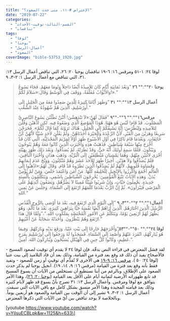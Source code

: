 ```yaml
---
title: "الإعتراض #١١٠، متى حدث الصعود؟"
date: "2019-07-22"
categories: 
  - "القسم-الثالث-توقيت-الأحداث"
  - "تناقضات"
tags: 
  - "لوقا"
  - "يوحنا"
  - "أعمال-الرسل"
  - "الصعود"
coverImage: "bible-53753_1920.jpg"
---
```


لوقا ٢٤: ١\-٥١ ومرقس ١٦: ٦\-١٩ تناقضان يوحنا ٢٠: ٢٦، التي تناقض أعمال الرسل ١٣: ٣١، التي تتناقض مع أعمال الرسل ١: ٢\-٣، ٩.

> **يوحنا** **٢٠****:** **٢٦** ”وَبَعْدَ ثَمَانِيَةِ أَيَّامٍ كَانَ تَلاَمِيذُهُ أَيْضًا دَاخِلاً وَتُومَا مَعَهُمْ. فَجَاءَ يَسُوعُ وَالأَبْوَابُ مُغَلَّقَةٌ، وَوَقَفَ فِي الْوَسْطِ وَقَالَ:«سَلاَمٌ لَكُمْ!».“
> 
> **أعمال** **الرسل** **١٣****:** **٣١** ”وَظَهَرَ أَيَّامًا كَثِيرَةً لِلَّذِينَ صَعِدُوا مَعَهُ مِنَ الْجَلِيلِ إِلَى أُورُشَلِيمَ، الَّذِينَ هُمْ شُهُودُهُ عِنْدَ الشَّعْبِ.“
> 
> **مرقس١٦****:** **٦****\-****٩** ”فَقَالَ لَهُنَّ:«لاَ تَنْدَهِشْنَ! أَنْتُنَّ تَطْلُبْنَ يَسُوعَ النَّاصِرِيَّ الْمَصْلُوبَ. قَدْ قَامَ! لَيْسَ هُوَ ههُنَا. هُوَذَا الْمَوْضِعُ الَّذِي وَضَعُوهُ فِيهِ. لكِنِ اذْهَبْنَ وَقُلْنَ لِتَلاَمِيذِهِ وَلِبُطْرُسَ: إِنَّهُ يَسْبِقُكُمْ إِلَى الْجَلِيلِ. هُنَاكَ تَرَوْنَهُ كَمَا قَالَ لَكُمْ». فَخَرَجْنَ سَرِيعًا وَهَرَبْنَ مِنَ الْقَبْرِ، لأَنَّ الرِّعْدَةَ وَالْحَيْرَةَ أَخَذَتَاهُنَّ. وَلَمْ يَقُلْنَ لأَحَدٍ شَيْئًا لأَنَّهُنَّ كُنَّ خَائِفَاتٍ. وَبَعْدَمَا قَامَ بَاكِرًا فِي أَوَّلِ الأُسْبُوعِ ظَهَرَ أَوَّلاً لِمَرْيَمَ الْمَجْدَلِيَّةِ، الَّتِي كَانَ قَدْ أَخْرَجَ مِنْهَا سَبْعَةَ شَيَاطِينَ. فَذَهَبَتْ هذِهِ وَأَخْبَرَتِ الَّذِينَ كَانُوا مَعَهُ وَهُمْ يَنُوحُونَ وَيَبْكُونَ. فَلَمَّا سَمِعَ أُولئِكَ أَنَّهُ حَيٌّ، وَقَدْ نَظَرَتْهُ، لَمْ يُصَدِّقُوا. وَبَعْدَ ذلِكَ ظَهَرَ بِهَيْئَةٍ أُخْرَى لاثْنَيْنِ مِنْهُمْ، وَهُمَا يَمْشِيَانِ مُنْطَلِقَيْنِ إِلَى الْبَرِّيَّةِ. وَذَهَبَ هذَانِ وَأَخْبَرَا الْبَاقِينَ، فَلَمْ يُصَدِّقُوا وَلاَ هذَيْنِ. أَخِيرًا ظَهَرَ لِلأَحَدَ عَشَرَ وَهُمْ مُتَّكِئُونَ، وَوَبَّخَ عَدَمَ إِيمَانِهِمْ وَقَسَاوَةَ قُلُوبِهِمْ، لأَنَّهُمْ لَمْ يُصَدِّقُوا الَّذِينَ نَظَرُوهُ قَدْ قَامَ. وَقَالَ لَهُمُ:«اذْهَبُوا إِلَى الْعَالَمِ أَجْمَعَ وَاكْرِزُوا بِالإِنْجِيلِ لِلْخَلِيقَةِ كُلِّهَا. مَنْ آمَنَ وَاعْتَمَدَ خَلَصَ، وَمَنْ لَمْ يُؤْمِنْ يُدَنْ. وَهذِهِ الآيَاتُ تَتْبَعُ الْمُؤْمِنِينَ: يُخْرِجُونَ الشَّيَاطِينَ بِاسْمِي، وَيَتَكَلَّمُونَ بِأَلْسِنَةٍ جَدِيدَةٍ. يَحْمِلُونَ حَيَّاتٍ، وَإِنْ شَرِبُوا شَيْئًا مُمِيتًا لاَ يَضُرُّهُمْ، وَيَضَعُونَ أَيْدِيَهُمْ عَلَى الْمَرْضَى فَيَبْرَأُونَ». ثُمَّ إِنَّ الرَّبَّ بَعْدَمَا كَلَّمَهُمُ ارْتَفَعَ إِلَى السَّمَاءِ، وَجَلَسَ عَنْ يَمِينِ اللهِ.“
> 
> **أعمال١****:** **٢****\-****٣،** **٩** ”إِلَى الْيَوْمِ الَّذِي ارْتَفَعَ فِيهِ، بَعْدَ مَا أَوْصَى بِالرُّوحِ الْقُدُسِ الرُّسُلَ الَّذِينَ اخْتَارَهُمْ. اَلَّذِينَ أَرَاهُمْ أَيْضًا نَفْسَهُ حَيًّا بِبَرَاهِينَ كَثِيرَةٍ، بَعْدَ مَا تَأَلَّمَ، وَهُوَ يَظْهَرُ لَهُمْ أَرْبَعِينَ يَوْمًا، وَيَتَكَلَّمُ عَنِ الأُمُورِ الْمُخْتَصَّةِ بِمَلَكُوتِ اللهِ.“،”وَلَمَّا قَالَ هذَا ارْتَفَعَ وَهُمْ يَنْظُرُونَ. وَأَخَذَتْهُ سَحَابَةٌ عَنْ أَعْيُنِهِمْ.“
> 
> **لوقا** **٢٤****:** **٥٠****\-****٥٣**”وَأَخْرَجَهُمْ خَارِجًا إِلَى بَيْتِ عَنْيَا، وَرَفَعَ يَدَيْهِ وَبَارَكَهُمْ. وَفِيمَا هُوَ يُبَارِكُهُمُ، انْفَرَدَ عَنْهُمْ وَأُصْعِدَ إِلَى السَّمَاءِ. فَسَجَدُوا لَهُ وَرَجَعُوا إِلَى أُورُشَلِيمَ بِفَرَحٍ عَظِيمٍ، وَكَانُوا كُلَّ حِينٍ فِي الْهَيْكَلِ يُسَبِّحُونَ وَيُبَارِكُونَ اللهَ. آمِينَ.“.

لقد فشل المعترض في قراءة النص بدقّة. فإن لوقا ٢٤ لا يقدم أي توقيت لصعود المسيح \- فالأصحاح يفيد أن ذلك قد وقع بعد فترة من القيامة، وذلك بعد أن قاد التلاميذ إلى بيت عنيا (لوقا ٢٤: ٥٠ ). [مرقس ١٦: ٩\-١٩](https://biblia.com/books/ar-vandyke/Mk16.9-19) هي الأُخرى لا تُقدِّم أي توقيتٍ أو زمن للصعود - وتفيد فقط بأنه وقع بعد فترة من القيامة (مرقس ١٦: ٩، ١٤، ١٩). انجيل يوحنا لم يذكر حدث الصعود على الإطلاق، وبالرغم من أننا نستطيع أن نستخلص من الآيات أن يسوع المسيح قد تابع ظهوراته الأرضية لثمانية أيام على الأقل بعد القيامة ([يوحنا ٢٠: ٢٦](https://biblia.com/books/ar-vandyke/Jn20.26))، وهذا الأمر يتوافق مع لوقا ومرقس. وأعمال الرسل ١٣: ٣١ تصرح بأنّ يسوع قد ظهر لأيام كثيرة وذلك بعد قيامته المجيدة وهذا الأمر متسق بشكل كامل مع باقي الآيات التي سبقت. أعمال الرسل ١: ٢\-٣، ٩ تشير إلى أن الوقت بين القيامة والصعود هو أربعين يوماً. وبالخلاصة لا يوجد تناقض بين أيّ من الآيات التي ذكرها المعترض.

\[youtube https://www.youtube.com/watch?v=YjIsuECBLpk&w=1125&h=633\]
